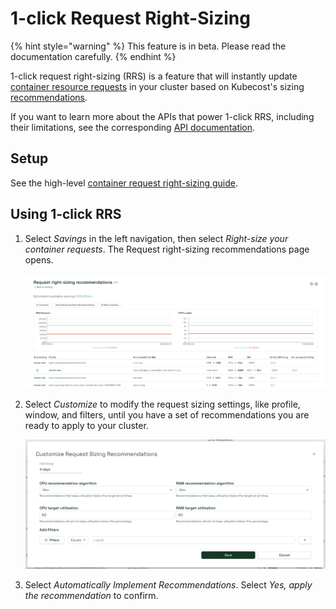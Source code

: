 # 1-click Request Right-Sizing

{% hint style="warning" %}
This feature is in beta. Please read the documentation carefully.
{% endhint %}

1-click request right-sizing (RRS) is a feature that will instantly update [container resource requests](https://kubernetes.io/docs/concepts/configuration/manage-resources-containers/#requests-and-limits) in your cluster based on Kubecost's sizing [recommendations](../../../../api-request-right-sizing-v2.md).

If you want to learn more about the APIs that power 1-click RRS, including their limitations, see the corresponding [API documentation](../../../../api-request-recommendation-apply.md).

## Setup

See the high-level [container request right-sizing guide](https://docs.kubecost.com/using-kubecost/navigating-the-kubecost-ui/savings/auto-request-sizing).

## Using 1-click RRS

1.  Select _Savings_ in the left navigation, then select _Right-size your container requests_. The Request right-sizing recommendations page opens.

    ![Request right-sizing recommendations Beta page](/images/rightsizing.png)
2.  Select _Customize_ to modify the request sizing settings, like profile, window, and filters, until you have a set of recommendations you are ready to apply to your cluster.

    ![Customize Request Sizing Recommendations](/images/rightsizingcustomize.png)
3. Select _Automatically Implement Recommendations_. Select _Yes, apply the recommendation_ to confirm.
